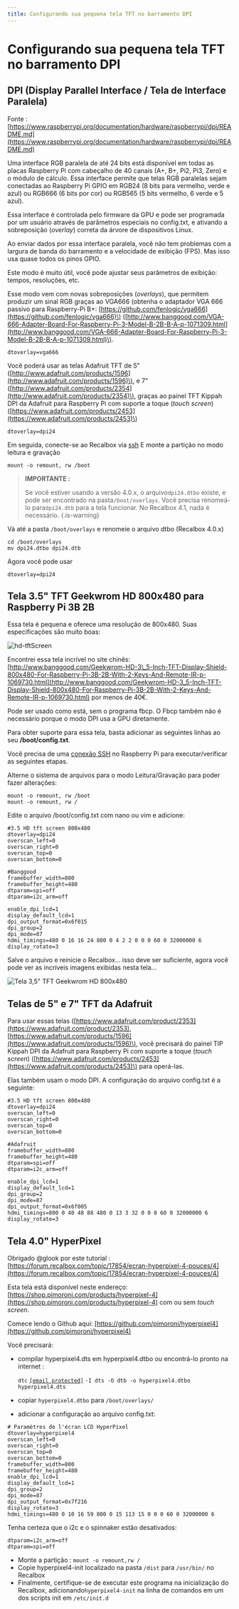 ```yaml
---
title: Configurando sua pequena tela TFT no barramento DPI
---
```


# Configurando sua pequena tela TFT no barramento DPI

## DPI \(Display Parallel Interface / Tela de Interface Paralela\) <a id="dpi-display-parallel-interface-tela-de-interface-paralela"></a>

Fonte : [https://www.raspberrypi.org/documentation/hardware/raspberrypi/dpi/README.md](https://www.raspberrypi.org/documentation/hardware/raspberrypi/dpi/README.md)​

Uma interface RGB paralela de até 24 bits está disponível em todas as placas Raspberry Pi com cabeçalho de 40 canais \(A+, B+, Pi2, Pi3, Zero\) e o módulo de cálculo. Essa interface permite que telas RGB paralelas sejam conectadas ao Raspberry Pi GPIO em RGB24 \(8 bits para vermelho, verde e azul\) ou RGB666 \(6 bits por cor\) ou RGB565 \(5 bits vermelho, 6 verde e 5 azul\).

Essa interface é controlada pelo firmware da GPU e pode ser programada por um usuário através de parâmetros especiais no config.txt, e ativando a sobreposição \(_overlay_\) correta da árvore de dispositivos Linux.

Ao enviar dados por essa interface paralela, você não tem problemas com a largura de banda do barramento e a velocidade de exibição \(FPS\). Mas isso usa quase todos os pinos GPIO.

Este modo é muito útil, você pode ajustar seus parâmetros de exibição: tempos, resoluções, etc.

Esse modo vem com novas sobreposições \(_overlays_\), que permitem produzir um sinal RGB graças ao VGA666 \(obtenha o adaptador VGA 666 passivo para Raspberry-Pi B+: [https://github.com/fenlogic/vga666](https://github.com/fenlogic/vga666)\) \([http://www.banggood.com/VGA-666-Adapter-Board-For-Raspberry-Pi-3-Model-B-2B-B-A-p-1071309.html](http://www.banggood.com/VGA-666-Adapter-Board-For-Raspberry-Pi-3-Model-B-2B-B-A-p-1071309.html)\).

```text
dtoverlay=vga666
```

Você poderá usar as telas Adafruit TFT de 5"\([http://www.adafruit.com/products/1596](http://www.adafruit.com/products/1596)\), e 7" \([http://www.adafruit.com/products/2354](http://www.adafruit.com/products/2354)\), graças ao painel TFT Kippah DPI da Adafruit para Raspberry Pi com suporte a toque \(_touch screen_\) \([https://www.adafruit.com/products/2453](https://www.adafruit.com/products/2453)​\)

```text
dtoverlay=dpi24
```

Em seguida, conecte-se ao Recalbox via [ssh](https://recalbox.gitbook.io/tutorials/v/portugues/sistema/acesso/acesso-root-via-terminal) E monte a partição no modo leitura e gravação

 `mount -o remount, rw /boot`


>**IMPORTANTE :**
>
>Se você estiver usando a versão 4.0.x, o arquivo`dpi24.dtbo` existe, e pode ser encontrado na pasta`/boot/overlays`. Você precisa renomeá-lo para`dpi24.dtb` para a tela funcionar. No Recalbox 4.1, nada é necessário.
{.is-warning}

Vá até a pasta `/boot/overlays` e renomeie o arquivo dtbo \(Recalbox 4.0.x\)

```text
cd /boot/overlays
mv dpi24.dtbo dpi24.dtb
```

Agora você pode usar

```text
dtoverlay=dpi24
```

## Tela 3.5" TFT Geekwrom HD 800x480 para Raspberry Pi 3B 2B <a id="tela-3-5-tft-geekwrom-hd-800-x480-para-raspberry-pi-3-b-2-b"></a>

Essa tela é pequena e oferece uma resolução de 800x480. Suas especificações são muito boas:

![hd-tftScreen](https://camo.githubusercontent.com/8680157a6e810c62eae94925088b302873fdaff7/687474703a2f2f696d616765732e6d6f726572652e65752f68642d74667453637265656e2e706e67)

Encontrei essa tela incrível no site chinês: [http://www.banggood.com/Geekwrom-HD-3\_5-Inch-TFT-Display-Shield-800x480-For-Raspberry-Pi-3B-2B-With-2-Keys-And-Remote-IR-p-1069730.html](http://www.banggood.com/Geekwrom-HD-3_5-Inch-TFT-Display-Shield-800x480-For-Raspberry-Pi-3B-2B-With-2-Keys-And-Remote-IR-p-1069730.html) por menos de 40€.

Pode ser usado como está, sem o programa fbcp. O Fbcp também não é necessário porque o modo DPI usa a GPU diretamente.

Para obter suporte para essa tela, basta adicionar as seguintes linhas ao seu **/boot/config.txt**.

Você precisa de uma [conexão SSH](https://recalbox.gitbook.io/tutorials/v/portugues/sistema/acesso/acesso-root-via-terminal) no Raspberry Pi para executar/verificar as seguintes etapas.

Alterne o sistema de arquivos para o modo Leitura/Gravação para poder fazer alterações:

```text
mount -o remount, rw /boot
mount -o remount, rw /
```

Edite o arquivo /boot/config.txt com nano ou vim e adicione:

```text
#3.5 HD tft screen 800x480
dtoverlay=dpi24
overscan_left=0
overscan_right=0
overscan_top=0
overscan_bottom=0

​#Banggood
framebuffer_width=800
framebuffer_height=480
dtparam=spi=off
dtparam=i2c_arm=off

enable_dpi_lcd=1
display_default_lcd=1
dpi_output_format=0x6f015
dpi_group=2
dpi_mode=87
hdmi_timings=480 0 16 16 24 800 0 4 2 2 0 0 0 60 0 32000000 6
display_rotate=3
```

Salve o arquivo e reinicie o Recalbox... isso deve ser suficiente, agora você pode ver as incríveis imagens exibidas nesta tela...

![Tela 3,5&quot; TFT Geekwrom HD 800x480](https://camo.githubusercontent.com/e139870fc5e1e6ae285d64e46e6a00f9823f4071/687474703a2f2f696d672e796f75747562652e636f6d2f76692f714b6449744e737059564d2f302e6a7067)



## Telas de 5" e 7" TFT da Adafruit <a id="telas-de-5-e-7-tft-da-adafruit"></a>

Para usar essas telas \([https://www.adafruit.com/product/2353](https://www.adafruit.com/product/2353), [https://www.adafruit.com/products/1596](https://www.adafruit.com/products/1596)\), você precisará do painel TIP Kippah DPI da Adafruit para Raspberry Pi com suporte a toque \(_touch screen_\) \([https://www.adafruit.com/products/2453](https://www.adafruit.com/products/2453)\) para operá-las.

Elas também usam o modo DPI. A configuração do arquivo config.txt é a seguinte:

```text
#3.5 HD tft screen 800x480
dtoverlay=dpi24
overscan_left=0
overscan_right=0
overscan_top=0
overscan_bottom=0

#Adafruit
framebuffer_width=800
framebuffer_height=480
dtparam=spi=off
dtparam=i2c_arm=off

enable_dpi_lcd=1
display_default_lcd=1
dpi_group=2
dpi_mode=87
dpi_output_format=0x6f005
hdmi_timings=800 0 40 48 88 480 0 13 3 32 0 0 0 60 0 32000000 6
display_rotate=3
```

## Tela 4.0" HyperPixel <a id="tela-4-0-hyperpixel"></a>

Obrigado @glook por este tutorial : [https://forum.recalbox.com/topic/17854/ecran-hyperpixel-4-pouces/4](https://forum.recalbox.com/topic/17854/ecran-hyperpixel-4-pouces/4)​

Esta tela está disponível neste endereço: [https://shop.pimoroni.com/products/hyperpixel-4](https://shop.pimoroni.com/products/hyperpixel-4) com ou sem _touch screen_.

Comece lendo o Github aqui: [https://github.com/pimoroni/hyperpixel4](https://github.com/pimoroni/hyperpixel4)​

Você precisará:

* compilar hyperpixel4.dts em hyperpixel4.dtbo ou encontrá-lo pronto na internet :

  `dtc` [`[email protected]`](https://recalbox.gitbook.io/cdn-cgi/l/email-protection) `-I dts -O dtb -o hyperpixel4.dtbo hyperpixel4.dts`

* copiar `hyperpixel4.dtbo` para `/boot/overlays/`
* adicionar a configuração ao arquivo config.txt:

```
# Paramètres de l'écran LCD HyperPixel
dtoverlay=hyperpixel4
overscan_left=0
overscan_right=0
overscan_top=0
overscan_bottom=0
framebuffer_width=800
framebuffer_height=480
enable_dpi_lcd=1
display_default_lcd=1
dpi_group=2
dpi_mode=87
dpi_output_format=0x7f216
display_rotate=3
hdmi_timings=480 0 10 16 59 800 0 15 113 15 0 0 0 60 0 32000000 6
```

Tenha certeza que o i2c e o spinnaker estão desativados:

```text
dtparam=i2c_arm=off
dtparam=spi=off
```

* Monte a partição : `mount -o remount,rw /`
* Copie hyperpixel4-init localizado na pasta `/dist` para `/usr/bin/` no Recalbox
* Finalmente, certifique-se de executar este programa na inicialização do Recalbox, adicionando`hyperpixel4-init` na linha de comandos em um dos scripts init em `/etc/init.d`


